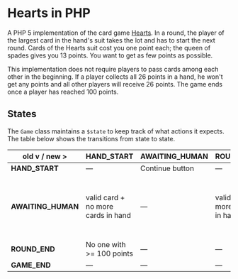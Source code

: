 Hearts in PHP
=============
A PHP 5 implementation of the card game [Hearts](https://en.wikipedia.org/wiki/Hearts).
In a round, the player of the largest card in the hand's suit takes the lot and 
has to start the next round. Cards of the Hearts suit cost you one point each; 
the queen of spades gives you 13 points. You want to get as few points as 
possible.

This implementation does not require players to pass cards among each other in 
the beginning. If a player collects all 26 points in a hand, he won't get any 
points and all other players will receive 26 points. The game ends once a 
player has reached 100 points.

States
------
The `Game` class maintains a `$state` to keep track of what actions it
expects. The table below shows the transitions from state to state.

| old v / new > | HAND_START | AWAITING_HUMAN | ROUND_END | GAME_END |
| ------------- | ---------- | -------------- | --------- | -------- |
| **HAND_START** | — | Continue button | — | — |
| **AWAITING_HUMAN** | valid card + no more cards in hand | — | valid card + more cards in hand | valid card + no more cards in hand + someone has >= 100 pts | — |
| **ROUND_END** | No one with >= 100 points | — | — | — |
| **GAME_END** | — | — | — | — |
